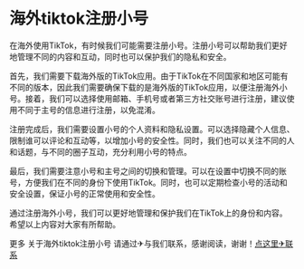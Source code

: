 # 海外tiktok注册小号

在海外使用TikTok，有时候我们可能需要注册小号。注册小号可以帮助我们更好地管理不同的内容和互动，同时也可以保护我们的隐私和安全。

首先，我们需要下载海外版的TikTok应用。由于TikTok在不同国家和地区可能有不同的版本，因此我们需要确保下载的是海外版的TikTok应用，以便注册海外小号。接着，我们可以选择使用邮箱、手机号或者第三方社交账号进行注册，建议使用不同于主号的信息进行注册，以免混淆。

注册完成后，我们需要设置小号的个人资料和隐私设置。可以选择隐藏个人信息、限制谁可以评论和互动等，以增加小号的安全性。同时，我们也可以关注不同的人和话题，与不同的圈子互动，充分利用小号的特点。

最后，我们需要注意小号和主号之间的切换和管理。可以在设置中切换不同的账号，方便我们在不同的身份下使用TikTok。同时，也可以定期检查小号的活动和安全设置，保证小号的正常使用和安全性。

通过注册海外小号，我们可以更好地管理和保护我们在TikTok上的身份和内容。希望以上内容对大家有所帮助。

更多 关于海外tiktok注册小号 请通过✈与我们联系，感谢阅读，谢谢！[点这里✈联系](https://w.k02.cc)